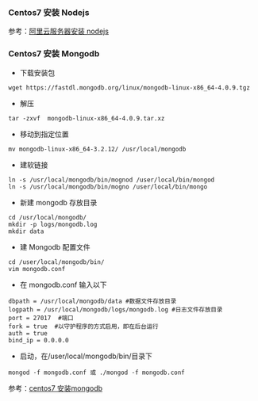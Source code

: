 ### Centos7 安装 Nodejs

参考：[阿里云服务器安装 nodejs](https://help.aliyun.com/document_detail/50775.html?spm=5176.doc25429.6.644.3D2aMv)

### Centos7 安装 Mongodb

* 下载安装包

```
wget https://fastdl.mongodb.org/linux/mongodb-linux-x86_64-4.0.9.tgz
```

* 解压

```
tar -zxvf  mongodb-linux-x86_64-4.0.9.tar.xz
```

* 移动到指定位置
```
mv mongodb-linux-x86_64-3.2.12/ /usr/local/mongodb 
```

* 建软链接
```
ln -s /usr/local/mongodb/bin/mognod /user/local/bin/mongod
ln -s /usr/local/mongodb/bin/mogno /user/local/bin/mongo
```

* 新建 mongodb 存放目录
```
cd /usr/local/mongodb/
mkdir -p logs/mongodb.log
mkdir data
```

* 建 Mongodb 配置文件
```
cd /user/local/mongodb/bin/
vim mongodb.conf
```

* 在 mongodb.conf 输入以下
```
dbpath = /usr/local/mongodb/data #数据文件存放目录
logpath = /usr/local/mongodb/logs/mongodb.log #日志文件存放目录
port = 27017  #端口
fork = true  #以守护程序的方式启用，即在后台运行
auth = true
bind_ip = 0.0.0.0
```

* 启动，在/user/local/mongodb/bin/目录下
```
mongod -f mongodb.conf 或 ./mongod -f mongodb.conf
```

参考：[centos7 安装mongodb](https://www.cnblogs.com/saryli/p/9822819.html)
